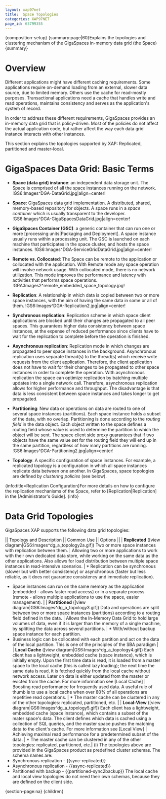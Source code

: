 ```yaml
---
layout: xap97net
title:  Space Topologies
categories: XAP97NET
page_id: 63799355
---
```


{composition-setup}
{summary:page|60}Explains the topologies and clustering mechanism of the GigaSpaces in-memory data grid (the Space){summary}

# Overview

Different applications might have different caching requirements. Some applications require on-demand loading from an external, slower data source, due to limited memory. Others use the cache for read-mostly purposes. Transactional applications need a cache that handles write and read operations, maintains consistency and serves as the application's system of record.

In order to address these different requirements, GigaSpaces provides an in-memory data grid that is policy-driven. Most of the policies do not affect the actual application code, but rather affect the way each data grid instance interacts with other instances.

This section explains the topologies supported by XAP: Replicated, partitioned and master-local.

# GigaSpaces Data Grid: Basic Terms

- **Space (data grid) instance**: an independent data storage unit. The Space is comprised of all the space instances running on the network. !GS6:Images^DGA-DataGrid.jpg|align=center!
- **Space**: GigaSpaces data grid implementation. A distributed, shared, memory-based repository for objects. A space runs in a _space container_ which is usually transparent to the developer.
!GS6:Images^DGA-GigaSpacesDataGrid.jpg|align=center!
- **GigaSpaces Container (GSC)**: a generic container that can run one or more [processing units|Packaging and Deployment]. A space instance usually runs within a processing unit. The GSC is launched on each machine that participates in the space cluster, and hosts the space instances. !GS6:Images^DGA-ServiceGridDataGrid.jpg|align=center!
- **Remote vs. Collocated**: The Space can be remote to the application or collocated with the application. With Remote mode any space operation will involve network usage. With collocated mode, there is no network utilization. This mode improves the performance and latency with activities that performs space operations.
!GRA:Images2^remote_embedded_space_topology.jpg!
- **Replication**: A relationship in which data is copied between two or more space instances, with the aim of having the same data in some or all of them. !GS6:Images^DGA-Replication2.jpg|align=center!
- **Synchronous replication**: Replication scheme in which space client applications are blocked until their changes are propagated to all peer spaces. This guarantees higher data consistency between space instances, at the expense of reduced performance since clients have to wait for the replication to complete before the operation is finished.

- **Asynchronous replication**: Replication mode in which changes are propagated to peer space instances in the background. Asynchronous replication uses separate thread(s) to the thread(s) which receive write requests from the client application. Therefore, the client application does not have to wait for their changes to be propagated to other space instances in order to complete the operation. With asynchronous replication the space can optimize replication by batching multiple updates into a single network call. Therefore, asynchronous replication allows for higher performance and throughput. The disadvantage is that data is less consistent between space instances and takes longer to get propagated.

- **Partitioning**: New data or operations on data are routed to one of several space instances (partitions). Each space instance holds a subset of the data, with no overlap. Partitioning is done according to the _routing field_ in the data object. Each object written to the space defines a routing field whose value is used to determine the partition to which the object will be sent. The space client side proxy guarantees that if two objects have the same value set for the routing field they will end up in the same partition, regardless of how many partitions are running. !GS6:Images^DGA-Partitioning2.jpg|align=center!
- **Topology**: A specific configuration of space instances. For example, a replicated topology is a configuration in which all space instances replicate data between one another. In GigaSpaces, space topologies are defined by _clustering policies_ (see below).

{info:title=Replication Configuration}For more details on how to configure the replication mechanisms of the Space, refer to [Replication|Replication] in the [Administrator's Guide]. {info}

# Data Grid Topologies

GigaSpaces XAP supports the following data grid topologies:

|| Topology and Description || Common Use || Options ||
| **Replicated** ([view diagram|GS6:Images^dg_a_topology2a.gif])
 Two or more space instances with replication between them. | Allowing two or more applications to work with their own dedicated data store, while working on the same data as the other applications. Also allows for load distribution between multiple space instances in read-intensive scenarios. | * Replication can be synchronous (slower but with better consistency) or asynchronous (faster but less reliable, as it does not guarantee consistency and immediate replication).
- Space instances can run on the same memory as the application (embedded - allows faster read access) or in a separate process (remote - allows multiple applications to use the space, easier management). |
| **Partitioned** ([view diagram|GS6:Images^dg_a_topology3.gif])
 Data and operations are split between two or more space instances (partitions) according to a routing field defined in the data. | Allows the In-Memory Data Grid to hold large volumes of data, even if it is larger than the memory of a single machine, by splitting the data across several partitions. | * With/without backup space instance for each partition.
- Business logic can be collocated with each partition and act on the data of the local partition. This is one of the principles of the SBA paradigm |
| **Local Cache** ([view diagram|GS6:Images^dg_a_topology4.gif])
 Each client has a lightweight, embedded cache (space instance), which is initially empty. Upon the first time data is read, it is loaded from a master space to the local cache (this is called lazy loading); the next time the same data is read, it is fetched quickly from the local cache without network access. Later on data is either updated from the master or evicted from the cache. For more information see [Local Cache]    | Boosting read performance for frequently used data. A useful rule of thumb is to use a local cache when over 80% of all operations are repetitive read operations. | * The master cache can be clustered in any of the other topologies: replicated, partitioned, etc. |
| **Local-View** ([view diagram|GS6:Images^dg_a_topology5.gif])
 Each client has a lightweight, embedded cache (space instance), which contains a subset of the mater space's data. The client defines which data is cached using a collection of SQL queries, and the master space pushes the matching data to the client's cache. For more information see [Local View] | Achieving maximal read performance for a predetermined subset of the data. | * The master cache can be clustered in any of the other topologies: replicated, partitioned, etc.|
(i) The topologies above are provided in the GigaSpaces product as predefined cluster schemas. The schema names are:
- Synchronous replication - {{sync-replicated}}
- Asynchronous replication - {{async-replicated}}
- Partitioned with backup - {{partitioned-sync2backup}}
The local cache and local view topologies do not need their own schemas, because they are defined on the client side.

{section-page:na}
{children}